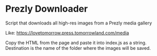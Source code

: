 # Prezly Downloader

Script that downloads all high-res images from a Prezly media gallery

Like:
https://lovetomorrow.press.tomorrowland.com/media

Copy the HTML from the page and paste it into index.js as a string.
Destination is the name of the folder where the images will be saved.
